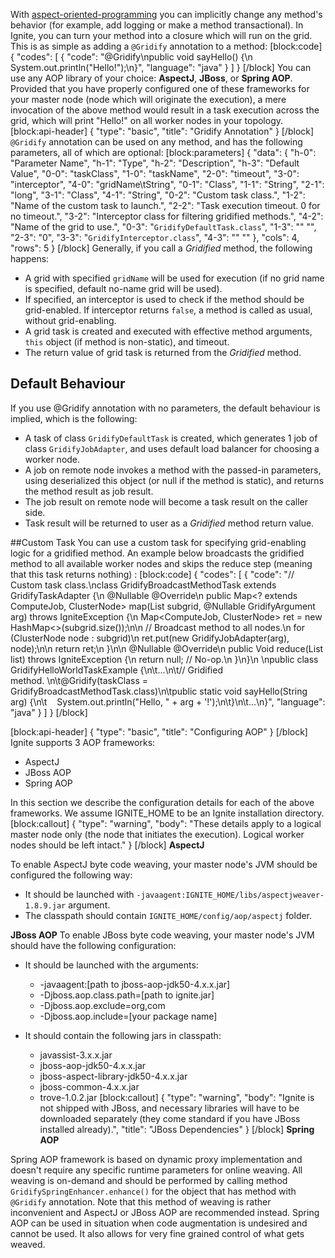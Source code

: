 With [aspect-oriented-programming](https://en.wikipedia.org/wiki/Aspect-oriented_programming) you can implicitly change any method's behavior (for example, add logging or make a method transactional). In Ignite, you can turn your method into a closure which will run on the grid. This is as simple as adding a `@Gridify` annotation to a method:
[block:code]
{
  "codes": [
    {
      "code": "@Gridify\npublic void sayHello() {\n    System.out.println(\"Hello!\");\n}",
      "language": "java"
    }
  ]
}
[/block]
You can use any AOP library of your choice: **AspectJ**, **JBoss**, or **Spring AOP**. Provided that you have properly configured one of these frameworks for your master node (node which will originate the execution), a mere invocation of the above method would result in a task execution across the grid, which will print "Hello!" on all worker nodes in your topology.
[block:api-header]
{
  "type": "basic",
  "title": "Gridify Annotation"
}
[/block]
`@Gridify` annotation can be used on any method, and has the following parameters, all of which are optional:
[block:parameters]
{
  "data": {
    "h-0": "Parameter Name",
    "h-1": "Type",
    "h-2": "Description",
    "h-3": "Default Value",
    "0-0": "taskClass",
    "1-0": "taskName",
    "2-0": "timeout",
    "3-0": "interceptor",
    "4-0": "gridName\tString",
    "0-1": "Class",
    "1-1": "String",
    "2-1": "long",
    "3-1": "Class",
    "4-1": "String",
    "0-2": "Custom task class.",
    "1-2": "Name of the custom task to launch.",
    "2-2": "Task execution timeout. 0 for no timeout.",
    "3-2": "Interceptor class for filtering gridified methods.",
    "4-2": "Name of the grid to use.",
    "0-3": "`GridifyDefaultTask.class`",
    "1-3": "\" \"",
    "2-3": "0",
    "3-3": "`GridifyInterceptor.class`",
    "4-3": "\" \""
  },
  "cols": 4,
  "rows": 5
}
[/block]
Generally, if you call a *Gridified* method, the following happens:
  * A grid with specified `gridName` will be used for execution (if no grid name is specified, default no-name grid will be used).
  * If specified, an interceptor is used to check if the method should be grid-enabled. If interceptor returns `false`, a method is called as usual, without grid-enabling.
  * A grid task is created and executed with effective method arguments, `this` object (if method is non-static), and timeout.
  * The return value of grid task is returned from the *Gridified* method. 
 
## Default Behaviour 
If you use @Gridify annotation with no parameters, the default behaviour is implied, which is the following:
  * A task of class `GridifyDefaultTask` is created, which generates 1 job of class `GridifyJobAdapter`, and uses default load balancer for choosing a worker node.
  * A job on remote node invokes a method with the passed-in parameters, using deserialized this object (or null if the method is static), and returns the method result as job result.
  * The job result on remote node will become a task result on the caller side.
  * Task result will be returned to user as a *Gridified* method return value. 
 
##Custom Task
You can use a custom task for specifying grid-enabling logic for a gridified method. An example below broadcasts the gridified method to all available worker nodes and skips the reduce step (meaning that this task returns nothing) :
[block:code]
{
  "codes": [
    {
      "code": "// Custom task class.\nclass GridifyBroadcastMethodTask extends GridifyTaskAdapter<Void> {\n    @Nullable @Override\n    public Map<? extends ComputeJob, ClusterNode> map(List<ClusterNode> subgrid, @Nullable GridifyArgument arg) throws IgniteException {\n        Map<ComputeJob, ClusterNode> ret = new HashMap<>(subgrid.size());\n\n        // Broadcast method to all nodes.\n        for (ClusterNode node : subgrid)\n            ret.put(new GridifyJobAdapter(arg), node);\n\n        return ret;\n    }\n\n    @Nullable @Override\n    public Void reduce(List<ComputeJobResult> list) throws IgniteException {\n        return null; // No-op.\n    }\n}\n \npublic class GridifyHelloWorldTaskExample {\n\t...\n\t// Gridified method. \n\t@Gridify(taskClass = GridifyBroadcastMethodTask.class)\n\tpublic static void sayHello(String arg) {\n\t    System.out.println(\"Hello, \" + arg + '!');\n\t}\n\t...\n}",
      "language": "java"
    }
  ]
}
[/block]

[block:api-header]
{
  "type": "basic",
  "title": "Configuring AOP"
}
[/block]
Ignite supports 3 AOP frameworks:
  * AspectJ
  * JBoss AOP
  * Spring AOP

In this section we describe the configuration details for each of the above frameworks. We assume IGNITE_HOME to be an Ignite installation directory.
[block:callout]
{
  "type": "warning",
  "body": "These details apply to a logical master node only (the node that initiates the execution). Logical worker nodes should be left intact."
}
[/block]
**AspectJ**

To enable AspectJ byte code weaving, your master node's JVM should be configured the following way:
  * It should be launched with `-javaagent:IGNITE_HOME/libs/aspectjweaver-1.8.9.jar` argument.
  * The classpath should contain `IGNITE_HOME/config/aop/aspectj` folder.
 
**JBoss AOP**
To enable JBoss byte code weaving, your master node's JVM should have the following configuration:
  * It should be launched with the arguments:
    * -javaagent:[path to jboss-aop-jdk50-4.x.x.jar]
    * -Djboss.aop.class.path=[path to ignite.jar]
    * -Djboss.aop.exclude=org,com
    * -Djboss.aop.include=[your package name]
    
  * It should contain the following jars in classpath:
     * javassist-3.x.x.jar
     * jboss-aop-jdk50-4.x.x.jar
     * jboss-aspect-library-jdk50-4.x.x.jar
     * jboss-common-4.x.x.jar
     * trove-1.0.2.jar
[block:callout]
{
  "type": "warning",
  "body": "Ignite is not shipped with JBoss, and necessary libraries will have to be downloaded separately (they come standard if you have JBoss installed already).",
  "title": "JBoss Dependencies"
}
[/block]
**Spring AOP**

Spring AOP framework is based on dynamic proxy implementation and doesn't require any specific runtime parameters for online weaving. All weaving is on-demand and should be performed by calling method `GridifySpringEnhancer.enhance()` for the object that has method with `@Gridify` annotation.
Note that this method of weaving is rather inconvenient and AspectJ or JBoss AOP are recommended instead. Spring AOP can be used in situation when code augmentation is undesired and cannot be used. It also allows for very fine grained control of what gets weaved.